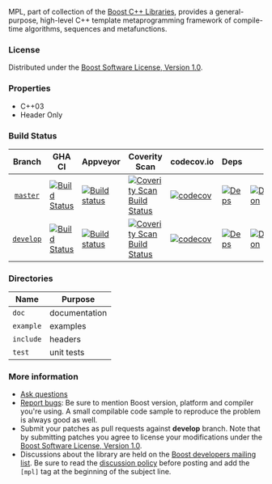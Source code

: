 MPL, part of collection of the [Boost C++ Libraries](https://github.com/boostorg), provides a general-purpose, high-level C++ template metaprogramming framework of compile-time algorithms, sequences and metafunctions.

### License

Distributed under the [Boost Software License, Version 1.0](https://www.boost.org/LICENSE_1_0.txt).

### Properties

* C++03
* Header Only

### Build Status

<!-- boost-ci/tools/makebadges.sh --project mpl --appveyor 49kygihpsvv2sps0 --codecov 31bBblRchG --coverity 15866 -->
| Branch          | GHA CI | Appveyor | Coverity Scan | codecov.io | Deps | Docs | Tests |
| :-------------: | ------ | -------- | ------------- | ---------- | ---- | ---- | ----- |
| [`master`](https://github.com/boostorg/mpl/tree/master) | [![Build Status](https://github.com/boostorg/mpl/actions/workflows/ci.yml/badge.svg?branch=master)](https://github.com/boostorg/mpl/actions?query=branch:master) | [![Build status](https://ci.appveyor.com/api/projects/status/49kygihpsvv2sps0/branch/master?svg=true)](https://ci.appveyor.com/project/cppalliance/mpl/branch/master) | [![Coverity Scan Build Status](https://scan.coverity.com/projects/15866/badge.svg)](https://scan.coverity.com/projects/boostorg-mpl) | [![codecov](https://codecov.io/gh/boostorg/mpl/branch/master/graph/badge.svg?token=31bBblRchG)](https://codecov.io/gh/boostorg/mpl/tree/master) | [![Deps](https://img.shields.io/badge/deps-master-brightgreen.svg)](https://pdimov.github.io/boostdep-report/master/mpl.html) | [![Documentation](https://img.shields.io/badge/docs-master-brightgreen.svg)](https://www.boost.org/doc/libs/master/libs/mpl) | [![Enter the Matrix](https://img.shields.io/badge/matrix-master-brightgreen.svg)](https://www.boost.org/development/tests/master/developer/mpl.html)
| [`develop`](https://github.com/boostorg/mpl/tree/develop) | [![Build Status](https://github.com/boostorg/mpl/actions/workflows/ci.yml/badge.svg?branch=develop)](https://github.com/boostorg/mpl/actions?query=branch:develop) | [![Build status](https://ci.appveyor.com/api/projects/status/49kygihpsvv2sps0/branch/develop?svg=true)](https://ci.appveyor.com/project/cppalliance/mpl/branch/develop) | [![Coverity Scan Build Status](https://scan.coverity.com/projects/15866/badge.svg)](https://scan.coverity.com/projects/boostorg-mpl) | [![codecov](https://codecov.io/gh/boostorg/mpl/branch/develop/graph/badge.svg?token=31bBblRchG)](https://codecov.io/gh/boostorg/mpl/tree/develop) | [![Deps](https://img.shields.io/badge/deps-develop-brightgreen.svg)](https://pdimov.github.io/boostdep-report/develop/mpl.html) | [![Documentation](https://img.shields.io/badge/docs-develop-brightgreen.svg)](https://www.boost.org/doc/libs/develop/libs/mpl) | [![Enter the Matrix](https://img.shields.io/badge/matrix-develop-brightgreen.svg)](https://www.boost.org/development/tests/develop/developer/mpl.html)

### Directories

| Name        | Purpose                        |
| ----------- | ------------------------------ |
| `doc`       | documentation                  |
| `example`   | examples                       |
| `include`   | headers                        |
| `test`      | unit tests                     |

### More information

* [Ask questions](https://stackoverflow.com/questions/ask?tags=c%2B%2B,boost,boost-mpl)
* [Report bugs](https://github.com/boostorg/mpl/issues): Be sure to mention Boost version, platform and compiler you're using. A small compilable code sample to reproduce the problem is always good as well.
* Submit your patches as pull requests against **develop** branch. Note that by submitting patches you agree to license your modifications under the [Boost Software License, Version 1.0](https://www.boost.org/LICENSE_1_0.txt).
* Discussions about the library are held on the [Boost developers mailing list](https://www.boost.org/community/groups.html#main). Be sure to read the [discussion policy](https://www.boost.org/community/policy.html) before posting and add the `[mpl]` tag at the beginning of the subject line.

